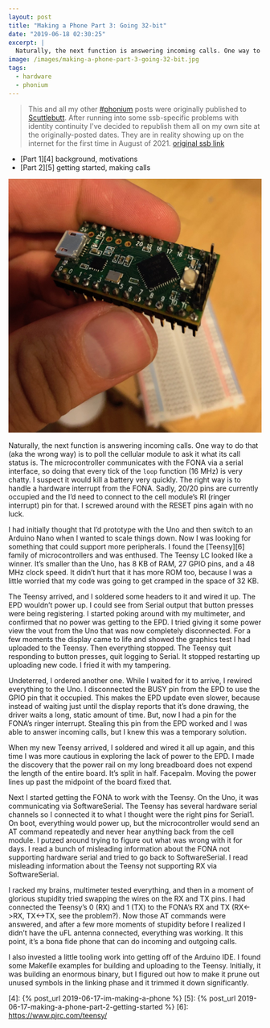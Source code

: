 ```yaml
---
layout: post
title: "Making a Phone Part 3: Going 32-bit"
date: "2019-06-18 02:30:25"
excerpt: |
  Naturally, the next function is answering incoming calls. One way to do that (aka the wrong way) is to poll the cellular module to ask it what its call status is. The microcontroller communicates with the FONA via a serial interface, so doing that every tick of the loop function (16 MHz) is very chatty.
image: /images/making-a-phone-part-3-going-32-bit.jpg
tags:
  - hardware
  - phonium
---
```


> This and all my other [\#phonium][1] posts were originally published to [Scuttlebutt][2]. After running into some ssb-specific problems with identity continuity I've decided to republish them all on my own site at the originally-posted dates. They are in reality showing up on the internet for the first time in August of 2021. [original ssb link][3]

* [Part 1][4] background, motivations
* [Part 2][5] getting started, making calls

![A Teensy microcontroller][image-1]

Naturally, the next function is answering incoming calls. One way to do that (aka the wrong way) is to poll the cellular module to ask it what its call status is. The microcontroller communicates with the FONA via a serial interface, so doing that every tick of the `loop` function (16 MHz) is very chatty. I suspect it would kill a battery very quickly. The right way is to handle a hardware interrupt from the FONA. Sadly, 20/20 pins are currently occupied and the I’d need to connect to the cell module’s RI (ringer interrupt) pin for that. I screwed around with the RESET pins again with no luck.

I had initially thought that I’d prototype with the Uno and then switch to an Arduino Nano when I wanted to scale things down. Now I was looking for something that could support more peripherals. I found the [Teensy][6] family of microcontrollers and was enthused. The Teensy LC looked like a winner. It’s smaller than the Uno, has 8 KB of RAM, 27 GPIO pins, and a 48 MHz clock speed. It didn’t hurt that it has more ROM too, because I was a little worried that my code was going to get cramped in the space of 32 KB.

The Teensy arrived, and I soldered some headers to it and wired it up. The EPD wouldn’t power up. I could see from Serial output that button presses were being registering. I started poking around with my multimeter, and confirmed that no power was getting to the EPD. I tried giving it some power view the vout from the Uno that was now completely disconnected. For a few moments the display came to life and showed the graphics test I had uploaded to the Teensy. Then everything stopped. The Teensy quit responding to button presses, quit logging to Serial. It stopped restarting up uploading new code. I fried it with my tampering.

Undeterred, I ordered another one. While I waited for it to arrive, I rewired everything to the Uno. I disconnected the BUSY pin from the EPD to use the GPIO pin that it occupied. This makes the EPD update even slower, because instead of waiting just until the display reports that it’s done drawing, the driver waits a long, static amount of time. But, now I had a pin for the FONA’s ringer interrupt. Stealing this pin from the EPD worked and I was able to answer incoming calls, but I knew this was a temporary solution.

When my new Teensy arrived, I soldered and wired it all up again, and this time I was more cautious in exploring the lack of power to the EPD. I made the discovery that the power rail on my long breadboard does not expend the length of the entire board. It’s split in half. Facepalm. Moving the power lines up past the midpoint of the board fixed that.

Next I started getting the FONA to work with the Teensy. On the Uno, it was communicating via SoftwareSerial. The Teensy has several hardware serial channels so I connected it to what I thought were the right pins for Serial1. On boot, everything would power up, but the microcontroller would send an AT command repeatedly and never hear anything back from the cell module. I putzed around trying to figure out what was wrong with it for days. I read a bunch of misleading information about the FONA not supporting hardware serial and tried to go back to SoftwareSerial. I read misleading information about the Teensy not supporting RX via SoftwareSerial.

I racked my brains, multimeter tested everything, and then in a moment of glorious stupidity tried swapping the wires on the RX and TX pins. I had connected the Teensy’s 0 (RX) and 1 (TX) to the FONA’s RX and TX (RX\<-\>RX, TX\<-\>TX, see the problem?). Now those AT commands were answered, and after a few more moments of stupidity before I realized I didn’t have the uFL antenna connected, everything was working. It this point, it’s a bona fide phone that can do incoming and outgoing calls.

I also invested a little tooling work into getting off of the Arduino IDE. I found some Makefile examples for building and uploading to the Teensy. Initially, it was building an enormous binary, but I figured out how to make it prune out unused symbols in the linking phase and it trimmed it down significantly.

[1]:	/tags/phonium.html
[2]:	https://scuttlebutt.nz/
[3]:	https://viewer.scuttlebot.io/%25oSboStN4v114mBik1nXWMRG3cUPxJs9UnyTAZpJvaBw%3D.sha256
[4]:	{% post_url 2019-06-17-im-making-a-phone %}
[5]:	{% post_url 2019-06-17-making-a-phone-part-2-getting-started %}
[6]:	https://www.pjrc.com/teensy/

[image-1]:	/images/making-a-phone-part-3-going-32-bit.jpg
